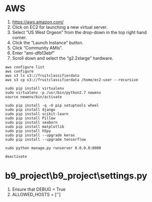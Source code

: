 # AWS
1. https://aws.amazon.com/
2. Click on EC2 for launching a new virtual server.
3. Select “US West Orgeon” from the drop-down in the top right hand corner. 
4. Click the “Launch Instance” button.
5. Click “Community AMIs”. 
6. Enter “ami-dfb13ebf”
7. Scroll down and select the “g2.2xlarge” hardware.

~~~
aws configure list
aws configure
aws s3 ls s3://fruitclassifierdata
aws s3 cp s3://fruitclassifierdata /home/ec2-user --recursive

sudo pip install virtualenv
sudo virtualenv -p /usr/bin/python2.7 newenv
source newenv/bin/activate

sudo pip install -q -U pip setuptools wheel
sudo pip install django
sudo pip install scikit-learn
sudo pip install Pillow
sudo pip install seaborn
sudo pip install matplotlib
sudo pip install h5py
sudo pip install --upgrade keras
sudo pip install --upgrade tensorflow

sudo python manage.py runserver 0.0.0.0:8080

deactivate

~~~
# b9_project\b9_project\settings.py
1. Ensure that DEBUG = True
2. ALLOWED_HOSTS = ['<Host address or IP>']
